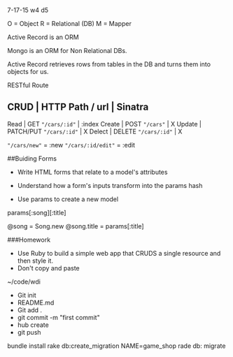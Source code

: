 7-17-15 w4 d5

O = Object
R = Relational (DB)
M = Mapper

Active Record is an ORM

Mongo is an ORM for Non Relational DBs. 

Active Record retrieves rows from tables in the DB and turns them into objects for us. 

RESTful Route

CRUD | HTTP  Path / url  | Sinatra
----------------------------------
Read   |   GET    `"/cars/:id"`     | :index
Create |   POST   `"/cars"`         |   X
Update | PATCH/PUT `"/cars/:id"`    |   X
Delect |  DELETE  `"/cars/:id"`     |   X

`"/cars/new"`  =  :new
`"/cars/:id/edit"`  = :edit


##Buiding Forms
- Write HTML forms that relate to a model's attributes

- Understand how a form's inputs transform into the params hash

- Use params to create a new model

params[:song][:title]

@song = Song.new
@song.title = params[:title]


###Homework

- Use Ruby to build a simple web app that CRUDS a single resource and then style it.
- Don't copy and paste

~/code/wdi

- Git init 
- README.md
- Git add .
- git commit -m "first commit"
- hub create
- git push

bundle install
rake db:create_migration NAME=game_shop
rade db: migrate

